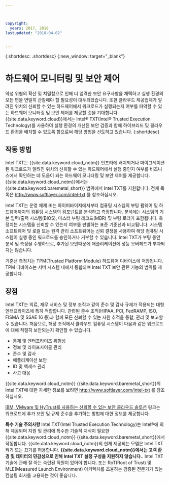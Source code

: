 ```yaml
---



copyright:
  years: 2017, 2018
lastupdated: "2018-04-02"


---
```


{:shortdesc: .shortdesc}
{:new_window: target="_blank"}

# 하드웨어 모니터링 및 보안 제어

악성 위협의 확산 및 치밀함으로 인해 더 엄격한 보안 요구사항을 채택하고 실행 환경의 모든 면을 면밀히 관찰해야 할 필요성이 대두되었습니다. 또한 클라우드 제공업체가 알려진 위치의 신뢰할 수 있는 하드웨어에서 워크로드가 실행되는지 여부를 파악할 수 있는 하드웨어 모니터링 및 보안 제어를 제공할 것을 기대합니다. {{site.data.keyword.cloud}}에서는 Intel&reg; TXT(Intel&reg; Trusted Execution Technology)를 사용하여 실행 환경의 개선된 보안 검증과 함께 하이브리드 및 클라우드 환경을 배치할 수 있도록 함으로써 해당 방법을 선도하고 있습니다.
{:shortdesc}

## 작동 방법

Intel TXT는 {{site.data.keyword.cloud_notm}} 인프라에 배치되거나 마이그레이션된 워크로드가 알려진 위치의 신뢰할 수 있는 하드웨어에서 실행 중인지 여부를 비즈니스에서 확인하는 데 도움이 되는 하드웨어 모니터링 및 보안 제어를 제공합니다. {{site.data.keyword.cloud_notm}}에서는 {{site.data.keyword.baremetal_short}} 범위에서 Intel TXT를 지원합니다. 전체 목록은 http://www.softlayer.com/intel-txt 를 참조하십시오.

Intel TXT는 운영 체제 또는 하이퍼바이저에서부터 컴퓨팅 시스템의 부팅 펌웨어 및 하드웨어까지의 컴퓨팅 시스템의 컴포넌트를 분석하고 측정합니다. 분석에는 시스템의 기본 입력/출력 시스템(BIOS), 마스터 부팅 레코드(MBR) 및 부팅 로더가 포함됩니다. 측정치는 시스템을 신뢰할 수 있는지 여부를 판별하는 표준 기준선과 비교됩니다. 시스템 소프트웨어 및 로컬 또는 원격 관리 소프트웨어는 신뢰 결정을 사용하여 해당 컴퓨팅 시스템이 실행 중인 워크로드를 승인하거나 거부할 수 있습니다. Intel TXT가 부팅 동안 분석 및 측정을 수행하므로, 추가된 보안때문에 애플리케이션에 성능 오버헤드가 부과되지는 않습니다.

기준선 측정치는 TPM(Trusted Platform Module) 하드웨어 디바이스에 저장됩니다. TPM 디바이스는 서버 시스템 내에서 통합되며 Intel TXT 보안 관련 기능의 범위를 제공합니다.

## 장점

Intel TXT는 의료, 재무 서비스 및 정부 조직과 같이 준수 및 감사 규제가 적용되는 대형 엔터프라이즈에 특히 적합합니다. 관련된 준수 조직(HIPAA, PCI, FedRAMP, ISO, FISMA 및 SSAE 16 등)과 함께 모든 신뢰할 수 있는 자원 추적을 통합, 관리 및 보고할 수 있습니다. 처음으로, 해당 조직에서 클라우드 컴퓨팅 시스템이 다음과 같은 워크로드에 대해 적절히 보안되는지 확인할 수 있습니다.

* 통제 및 엔터프라이즈 위험성
* 정보 및 라이프사이클 관리
* 준수 및 감사
* 애플리케이션 보안
* ID 및 액세스 관리
* 사고 대응

{{site.data.keyword.cloud_notm}} {{site.data.keyword.baremetal_short}}의 Intel TXT에 대한 자세한 정보를 보려면 http://www.softlayer.com/intel-txt 를 참조하십시오.

[IBM, VMware 및 HyTrust를 사용하는 신뢰할 수 있는 보안 클라우드 솔루션](http://wpc.c320.edgecastcdn.net/00C320/DeploymentGuide_IBM_Intel_HyTrust_VMware_v1%200.pdf) 링크는 워크로드에 추가 보안 및 규제 준수를 추가하는 방법에 대한 정보를 제공합니다.

**특수 기술 주의사항** Intel TXT(Intel Trusted Execution Technology)는 Intel&reg;에 의해 제공되며 지원 및 관리에 특수한 기술적 지식이 필요한 {{site.data.keyword.cloud_notm}} {{site.data.keyword.baremetal_short}}에서 작동합니다. {{site.data.keyword.cloud_notm}}의 현재 제공되는 모델은 Intel TXT 켜기 또는 끄기를 허용합니다. **{{site.data.keyword.cloud_notm}}에서는 고객 환경 및 데이터의 민감성으로 인해 Intel TXT 설정 구성을 지원하지 않습니다.**. Intel TXT 기술에 관해 잘 아는 숙련된 직원이 있어야 합니다. 또는 RoT(Root of Trust) 및 MLE(Measured Launch Environment) 아키텍처를 조율하는 검증된 전문가가 있는 컨설팅 회사를 고용하는 것이 좋습니다.
